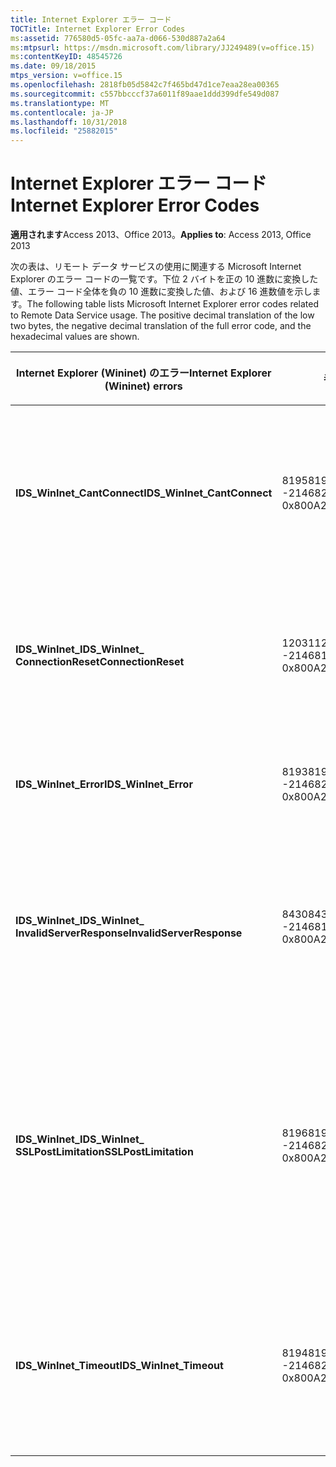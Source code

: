 ```yaml
---
title: Internet Explorer エラー コード
TOCTitle: Internet Explorer Error Codes
ms:assetid: 776580d5-05fc-aa7a-d066-530d887a2a64
ms:mtpsurl: https://msdn.microsoft.com/library/JJ249489(v=office.15)
ms:contentKeyID: 48545726
ms.date: 09/18/2015
mtps_version: v=office.15
ms.openlocfilehash: 2818fb05d5842c7f465bd47d1ce7eaa28ea00365
ms.sourcegitcommit: c557bbcccf37a6011f89aae1ddd399dfe549d087
ms.translationtype: MT
ms.contentlocale: ja-JP
ms.lasthandoff: 10/31/2018
ms.locfileid: "25882015"
---
```

# <a name="internet-explorer-error-codes"></a><span data-ttu-id="e7714-102">Internet Explorer エラー コード</span><span class="sxs-lookup"><span data-stu-id="e7714-102">Internet Explorer Error Codes</span></span>


<span data-ttu-id="e7714-103">**適用されます**Access 2013、Office 2013。</span><span class="sxs-lookup"><span data-stu-id="e7714-103">**Applies to**: Access 2013, Office 2013</span></span>

<span data-ttu-id="e7714-p101">次の表は、リモート データ サービスの使用に関連する Microsoft Internet Explorer のエラー コードの一覧です。下位 2 バイトを正の 10 進数に変換した値、エラー コード全体を負の 10 進数に変換した値、および 16 進数値を示します。</span><span class="sxs-lookup"><span data-stu-id="e7714-p101">The following table lists Microsoft Internet Explorer error codes related to Remote Data Service usage. The positive decimal translation of the low two bytes, the negative decimal translation of the full error code, and the hexadecimal values are shown.</span></span>

<table>
<colgroup>
<col style="width: 33%" />
<col style="width: 33%" />
<col style="width: 33%" />
</colgroup>
<thead>
<tr class="header">
<th><p><span data-ttu-id="e7714-106">Internet Explorer (Wininet) のエラー</span><span class="sxs-lookup"><span data-stu-id="e7714-106">Internet Explorer (Wininet) errors</span></span></p></th>
<th><p><span data-ttu-id="e7714-107">番号</span><span class="sxs-lookup"><span data-stu-id="e7714-107">Number</span></span></p></th>
<th><p><span data-ttu-id="e7714-108">説明</span><span class="sxs-lookup"><span data-stu-id="e7714-108">Description</span></span></p></th>
</tr>
</thead>
<tbody>
<tr class="odd">
<td><p><span data-ttu-id="e7714-109"><strong>IDS_WinInet_CantConnect</strong></span><span class="sxs-lookup"><span data-stu-id="e7714-109"><strong>IDS_WinInet_CantConnect</strong></span></span></p></td>
<td><p><span data-ttu-id="e7714-110">8195</span><span class="sxs-lookup"><span data-stu-id="e7714-110">8195</span></span><br />
<span data-ttu-id="e7714-111">-2146820093</span><span class="sxs-lookup"><span data-stu-id="e7714-111">-2146820093</span></span><br />
<span data-ttu-id="e7714-112">0x800A2003</span><span class="sxs-lookup"><span data-stu-id="e7714-112">0x800A2003</span></span></p></td>
<td><p><span data-ttu-id="e7714-113">インターネット クライアント エラー : サーバーに接続できません。</span><span class="sxs-lookup"><span data-stu-id="e7714-113">Internet Client Error: Cannot Connect to Server.</span></span></p></td>
</tr>
<tr class="even">
<td><p><span data-ttu-id="e7714-114"><strong>IDS_WinInet_</span><span class="sxs-lookup"><span data-stu-id="e7714-114"><strong>IDS_WinInet_</span></span><br />
<span data-ttu-id="e7714-115">ConnectionReset</strong></span><span class="sxs-lookup"><span data-stu-id="e7714-115">ConnectionReset</strong></span></span></p></td>
<td><p><span data-ttu-id="e7714-116">12031</span><span class="sxs-lookup"><span data-stu-id="e7714-116">12031</span></span><br />
<span data-ttu-id="e7714-117">-2146816257</span><span class="sxs-lookup"><span data-stu-id="e7714-117">-2146816257</span></span><br />
<span data-ttu-id="e7714-118">0x800A2EFF</span><span class="sxs-lookup"><span data-stu-id="e7714-118">0x800A2EFF</span></span></p></td>
<td><p><span data-ttu-id="e7714-119">インターネット クライアント エラー : 接続リセット。</span><span class="sxs-lookup"><span data-stu-id="e7714-119">Internet Client Error: Connection Reset.</span></span></p></td>
</tr>
<tr class="odd">
<td><p><span data-ttu-id="e7714-120"><strong>IDS_WinInet_Error</strong></span><span class="sxs-lookup"><span data-stu-id="e7714-120"><strong>IDS_WinInet_Error</strong></span></span></p></td>
<td><p><span data-ttu-id="e7714-121">8193</span><span class="sxs-lookup"><span data-stu-id="e7714-121">8193</span></span><br />
<span data-ttu-id="e7714-122">-2146820095</span><span class="sxs-lookup"><span data-stu-id="e7714-122">-2146820095</span></span><br />
<span data-ttu-id="e7714-123">0x800A2001</span><span class="sxs-lookup"><span data-stu-id="e7714-123">0x800A2001</span></span></p></td>
<td><p><span data-ttu-id="e7714-124">インターネット クライアント エラーです。</span><span class="sxs-lookup"><span data-stu-id="e7714-124">Internet Client Error.</span></span></p></td>
</tr>
<tr class="even">
<td><p><span data-ttu-id="e7714-125"><strong>IDS_WinInet_</span><span class="sxs-lookup"><span data-stu-id="e7714-125"><strong>IDS_WinInet_</span></span><br />
<span data-ttu-id="e7714-126">InvalidServerResponse</strong></span><span class="sxs-lookup"><span data-stu-id="e7714-126">InvalidServerResponse</strong></span></span></p></td>
<td><p><span data-ttu-id="e7714-127">8430</span><span class="sxs-lookup"><span data-stu-id="e7714-127">8430</span></span><br />
<span data-ttu-id="e7714-128">-2146819858</span><span class="sxs-lookup"><span data-stu-id="e7714-128">-2146819858</span></span><br />
<span data-ttu-id="e7714-129">0x800A20EE</span><span class="sxs-lookup"><span data-stu-id="e7714-129">0x800A20EE</span></span></p></td>
<td><p><span data-ttu-id="e7714-130">インターネット クライアント エラー : 無効なサーバーの応答です。</span><span class="sxs-lookup"><span data-stu-id="e7714-130">Internet Client Error: Invalid Server Response.</span></span></p></td>
</tr>
<tr class="odd">
<td><p><span data-ttu-id="e7714-131"><strong>IDS_WinInet_</span><span class="sxs-lookup"><span data-stu-id="e7714-131"><strong>IDS_WinInet_</span></span><br />
<span data-ttu-id="e7714-132">SSLPostLimitation</strong></span><span class="sxs-lookup"><span data-stu-id="e7714-132">SSLPostLimitation</strong></span></span></p></td>
<td><p><span data-ttu-id="e7714-133">8196</span><span class="sxs-lookup"><span data-stu-id="e7714-133">8196</span></span><br />
<span data-ttu-id="e7714-134">-2146820092</span><span class="sxs-lookup"><span data-stu-id="e7714-134">-2146820092</span></span><br />
<span data-ttu-id="e7714-135">0x800A2004</span><span class="sxs-lookup"><span data-stu-id="e7714-135">0x800A2004</span></span></p></td>
<td><p><span data-ttu-id="e7714-136">インターネット クライアント エラー : SSL エラー (おそらく 32 KB のデータ アップロード上限のため)。</span><span class="sxs-lookup"><span data-stu-id="e7714-136">Internet Client Error: SSL Error (possibly 32K data upload limitation).</span></span></p></td>
</tr>
<tr class="even">
<td><p><span data-ttu-id="e7714-137"><strong>IDS_WinInet_Timeout</strong></span><span class="sxs-lookup"><span data-stu-id="e7714-137"><strong>IDS_WinInet_Timeout</strong></span></span></p></td>
<td><p><span data-ttu-id="e7714-138">8194</span><span class="sxs-lookup"><span data-stu-id="e7714-138">8194</span></span><br />
<span data-ttu-id="e7714-139">-2146820094</span><span class="sxs-lookup"><span data-stu-id="e7714-139">-2146820094</span></span><br />
<span data-ttu-id="e7714-140">0x800A2002</span><span class="sxs-lookup"><span data-stu-id="e7714-140">0x800A2002</span></span></p></td>
<td><p><span data-ttu-id="e7714-141">インターネット クライアント エラー : 要求はタイムアウトしました。</span><span class="sxs-lookup"><span data-stu-id="e7714-141">Internet Client Error: Request Timeout.</span></span></p></td>
</tr>
</tbody>
</table>

